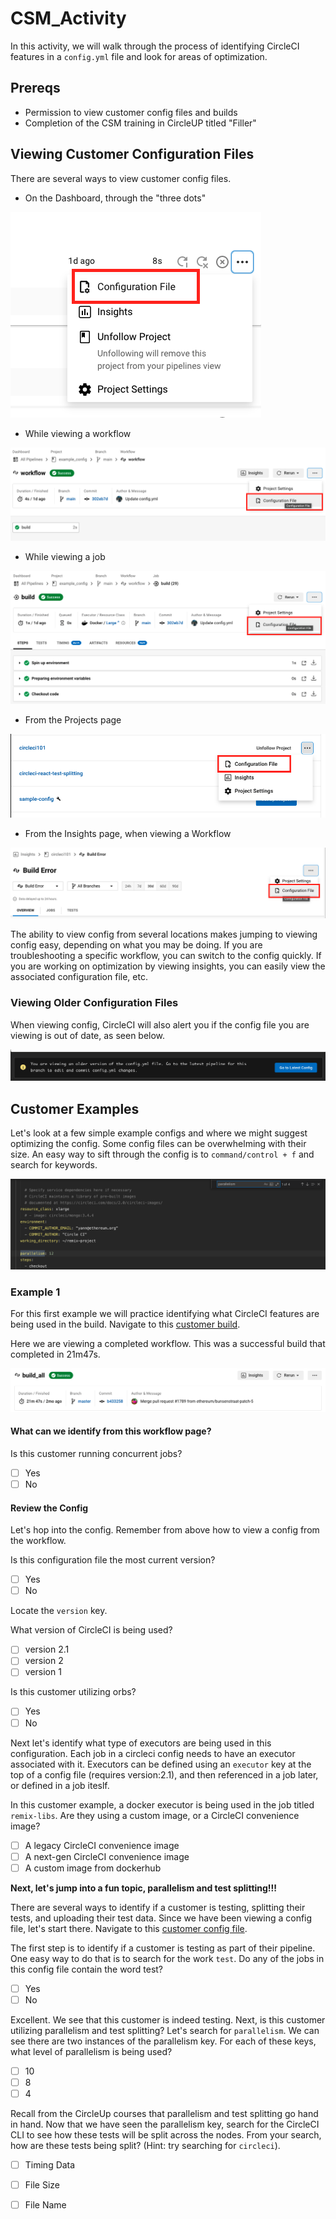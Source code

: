 # CSM_Activity

In this activity, we will walk through the process of identifying CircleCI features in a `config.yml` file and look for areas of optimization. 

## Prereqs 

- Permission to view customer config files and builds
- Completion of the CSM training in CircleUP titled "Filler"

## Viewing Customer Configuration Files 

There are several ways to view customer config files. 

- On the Dashboard, through the "three dots"

<img src="images/configfrompipeline.png">

- While viewing a workflow

<img src="images/configfromworkflow.png">

- While viewing a job

<img src="images/configfromjob.png">

- From the Projects page

<img src="images/configfromprojects.png">

- From the Insights page, when viewing a Workflow
          
<img src="images/configfrominsights.png">

The ability to view config from several locations makes jumping to viewing config easy, depending on what you may be doing. If you are troubleshooting a specific workflow, you can switch to the config quickly. If you are working on optimization by viewing insights, you can easily view the associated configuration file, etc.

### Viewing Older Configuration Files

When viewing config, CircleCI will also alert you if the config file you are viewing is out of date, as seen below. 

<img src="images/olderconfig.png">

## Customer Examples

Let's look at a few simple example configs and where we might suggest optimizing the config. Some config files can be overwhelming with their size. An easy way to sift through the config is to `command/control + f` and search for keywords.

<img src="images/searchconfig.png">

### Example 1

For this first example we will practice identifying what CircleCI features are being used in the build. Navigate to this [customer build](https://app.circleci.com/pipelines/github/ethereum/remix-project/6479/workflows/6951972b-3edf-47ee-9345-45dce4d2f9a6). 

Here we are viewing a completed workflow. This was a successful build that completed in 21m47s. 

<img src="images/buildallsuccess.png">

#### What can we identify from this workflow page? 

Is this customer running concurrent jobs? 

- [ ] Yes
- [ ] No 

#### Review the Config

Let's hop into the config. Remember from above how to view a config from the workflow. 

Is this configuration file the most current version? 

- [ ] Yes
- [ ] No

Locate the `version` key. 

What version of CircleCI is being used? 

- [ ] version 2.1
- [ ] version 2
- [ ] version 1

Is this customer utilizing orbs? 

- [ ] Yes
- [ ] No

Next let's identify what type of executors are being used in this configuration. Each job in a circleci config needs to have an executor associated with it. Executors can be defined using an `executor` key at the top of a config file (requires version:2.1), and then referenced in a job later, or defined in a job iteslf. 

In this customer example, a docker executor is being used in the job titled `remix-libs`. Are they using a custom image, or a CircleCI convenience image? 

- [ ] A legacy CircleCI convenience image
- [ ] A next-gen CircleCI convenience image
- [ ] A custom image from dockerhub

**Next, let's jump into a fun topic, parallelism and test splitting!!!**

There are several ways to identify if a customer is testing, splitting their tests, and uploading their test data. Since we have been viewing a config file, let's start there. Navigate to this [customer config file](https://app.circleci.com/projects/github/maalox/digihaler-flutter/config/?branchName=master&pipelineNumber=12673). 

The first step is to identify if a customer is testing as part of their pipeline. One easy way to do that is to search for the work `test`. Do any of the jobs in this config file contain the word test? 

- [ ] Yes
- [ ] No

Excellent. We see that this customer is indeed testing. Next, is this customer utilizing parallelism and test splitting? Let's search for `parallelism`. We can see there are two instances of the parallelism key. For each of these keys, what level of parallelism is being used? 

- [ ] 10
- [ ] 8
- [ ] 4

Recall from the CircleUp courses that parallelism and test splitting go hand in hand. Now that we have seen the parallelism key, search for the CircleCI CLI to see how these tests will be split across the nodes. From your search, how are these tests being split? (Hint: try searching for `circleci`).

- [ ] Timing Data
- [ ] File Size
- [ ] File Name


